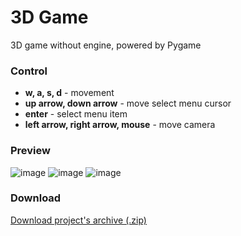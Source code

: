 # 3D Game
3D game without engine, powered by Pygame

### Control
- **w, a, s, d** - movement
- **up arrow, down arrow** - move select menu cursor
- **enter** - select menu item
- **left arrow, right arrow, mouse** - move camera

### Preview
![image](https://user-images.githubusercontent.com/83653555/158370293-5d2cf3b8-8c31-4d3d-9c22-03eb0913432a.png)
![image](https://user-images.githubusercontent.com/83653555/158370309-36945951-240c-40df-b640-0bd38313bad3.png)
![image](https://user-images.githubusercontent.com/83653555/158370315-1403221f-44a2-49f9-83d6-b04decc28e64.png)

### Download
[Download project's archive (.zip)](https://github.com/TeaCondemns/py-first3dgame/archive/refs/heads/main.zip)
